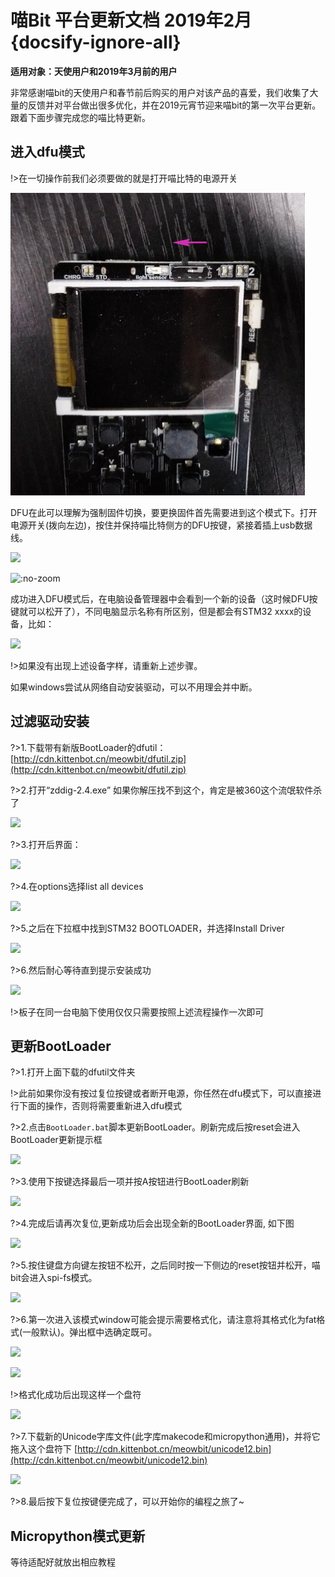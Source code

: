# 喵Bit 平台更新文档 2019年2月 {docsify-ignore-all}

**适用对象：天使用户和2019年3月前的用户**

非常感谢喵bit的天使用户和春节前后购买的用户对该产品的喜爱，我们收集了大量的反馈并对平台做出很多优化，并在2019元宵节迎来喵bit的第一次平台更新。跟着下面步骤完成您的喵比特更新。

## 进入dfu模式

!>在一切操作前我们必须要做的就是打开喵比特的电源开关  

![](image/update00.jpg)

DFU在此可以理解为强制固件切换，要更换固件首先需要进到这个模式下。打开电源开关(拨向左边)，按住并保持喵比特侧方的DFU按键，紧接着插上usb数据线。

![](https://s2.ax1x.com/2019/01/26/knLsSI.jpg)

![](https://s2.ax1x.com/2019/01/26/knL0FH.gif ':no-zoom')

成功进入DFU模式后，在电脑设备管理器中会看到一个新的设备（这时候DFU按键就可以松开了），不同电脑显示名称有所区别，但是都会有STM32 xxxx的设备，比如：

![](https://s2.ax1x.com/2019/02/18/k61R8s.png)

!>如果没有出现上述设备字样，请重新上述步骤。

如果windows尝试从网络自动安装驱动，可以不用理会并中断。

## 过滤驱动安装

?>1.下载带有新版BootLoader的dfutil：[http://cdn.kittenbot.cn/meowbit/dfutil.zip](http://cdn.kittenbot.cn/meowbit/dfutil.zip)

?>2.打开“zddig-2.4.exe” 如果你解压找不到这个，肯定是被360这个流氓软件杀了

![](https://s2.ax1x.com/2019/02/18/k6QJsK.png)

?>3.打开后界面：

![](https://s2.ax1x.com/2019/01/26/knLTlq.png)

?>4.在options选择list all devices

![](https://s2.ax1x.com/2019/01/26/knL760.png)

?>5.之后在下拉框中找到STM32 BOOTLOADER，并选择Install Driver

![](https://s2.ax1x.com/2019/01/26/knLHXV.png)

?>6.然后耐心等待直到提示安装成功

![](https://s2.ax1x.com/2019/01/26/knLqmT.png)

!>板子在同一台电脑下使用仅仅只需要按照上述流程操作一次即可

## 更新BootLoader

?>1.打开上面下载的dfutil文件夹  

!>此前如果你没有按过复位按键或者断开电源，你任然在dfu模式下，可以直接进行下面的操作，否则将需要重新进入dfu模式  

?>2.点击`BootLoader.bat`脚本更新BootLoader。刷新完成后按reset会进入BootLoader更新提示框


![](https://s2.ax1x.com/2019/02/18/k6Q7LT.png)

?>3.使用下按键选择最后一项并按A按钮进行BootLoader刷新
  
![](https://s2.ax1x.com/2019/02/18/k6lSQx.jpg)

?>4.完成后请再次复位,更新成功后会出现全新的BootLoader界面, 如下图

![](https://s2.ax1x.com/2019/02/18/k6lPeO.jpg)


?>5.按住键盘方向键左按钮不松开，之后同时按一下侧边的reset按钮并松开，喵bit会进入spi-fs模式。

![](https://s2.ax1x.com/2019/02/18/k6llTg.jpg)

?>6.第一次进入该模式window可能会提示需要格式化，请注意将其格式化为fat格式(一般默认)。弹出框中选确定既可。

![](https://s2.ax1x.com/2019/02/18/k6lN60.png)  

![](https://s2.ax1x.com/2019/02/18/k6lUXV.png)  

!>格式化成功后出现这样一个盘符  
  
![](https://s2.ax1x.com/2019/02/18/k6l6pR.png)

?>7.下载新的Unicode字库文件(此字库makecode和micropython通用)，并将它拖入这个盘符下
[http://cdn.kittenbot.cn/meowbit/unicode12.bin](http://cdn.kittenbot.cn/meowbit/unicode12.bin)  

![](https://s2.ax1x.com/2019/02/18/k6ljHS.png)  

?>8.最后按下复位按键便完成了，可以开始你的编程之旅了~  



## Micropython模式更新

等待适配好就放出相应教程

<!-- 更新了新的BootLoader之后，进入micropython模式也不需要重新进入dfu模式切换固件了

* 下载Micropython的uf格式固件：[http://cdn.kittenbot.cn/meowbit/meowpy.uf2](http://cdn.kittenbot.cn/meowbit/meowpy.uf2)
* 直接使用`meowpy.uf`拖到喵bit的u盘盘符下就行了~ -->